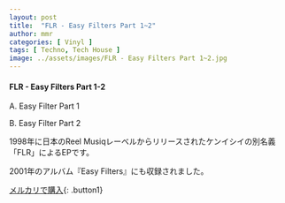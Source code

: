 ```yaml
---
layout: post
title:  "FLR - Easy Filters Part 1~2"
author: mmr
categories: [ Vinyl ]
tags: [ Techno, Tech House ]
image: ../assets/images/FLR - Easy Filters Part 1~2.jpg
---
```


#### FLR - Easy Filters Part 1-2

A. Easy Filter Part 1

B. Easy Filter Part 2

1998年に日本のReel Musiqレーベルからリリースされたケンイシイの別名義「FLR」によるEPです。

2001年のアルバム『Easy Filters』にも収録されました。


[メルカリで購入](https://jp.mercari.com/item/m66543107278){: .button1}

